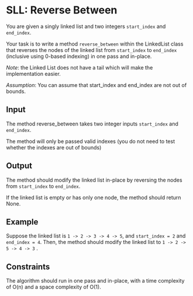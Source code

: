 # SLL: Reverse Between

You are given a singly linked list and two integers `start_index` and `end_index`.

Your task is to write a method `reverse_between` within the LinkedList class that reverses the nodes of the linked list from `start_index` to  `end_index` (inclusive using 0-based indexing) in one pass and in-place.

*Note*: the Linked List does not have a tail which will make the implementation easier.

*Assumption*: You can assume that start_index and end_index are not out of bounds.

## Input

The method reverse_between takes two integer inputs `start_index` and `end_index`.

The method will only be passed valid indexes (you do not need to test whether the indexes are out of bounds)

## Output

The method should modify the linked list in-place by reversing the nodes from `start_index` to  `end_index`.

If the linked list is empty or has only one node, the method should return None.

## Example

Suppose the linked list is `1 -> 2 -> 3 -> 4 -> 5`, and `start_index = 2` and `end_index = 4`. Then, the method should modify the linked list to `1 -> 2 -> 5 -> 4 -> 3` .

## Constraints

The algorithm should run in one pass and in-place, with a time complexity of O(n) and a space complexity of O(1).
